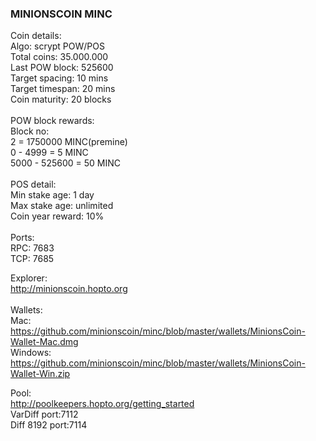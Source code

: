 <h3>MINIONSCOIN MINC</h3>

Coin details:</br>
Algo: scrypt POW/POS</br>
Total coins: 35.000.000</br>
Last POW block: 525600</br>
Target spacing: 10 mins</br>
Target timespan: 20 mins</br>
Coin maturity: 20 blocks</br>
</br>
POW block rewards:</br>
Block no:</br>
2 = 1750000 MINC(premine)</br>
0 - 4999 = 5 MINC</br>
5000 - 525600 = 50 MINC</br>
</br>
POS detail:</br>
Min stake age: 1 day</br>
Max stake age: unlimited</br>
Coin year reward: 10%</br>
</br>
Ports:</br>
RPC: 7683</br>
TCP: 7685</br>

Explorer:</br>
http://minionscoin.hopto.org</br>
</br>
Wallets:</br>
Mac: https://github.com/minionscoin/minc/blob/master/wallets/MinionsCoin-Wallet-Mac.dmg </br>
Windows: https://github.com/minionscoin/minc/blob/master/wallets/MinionsCoin-Wallet-Win.zip </br>

Pool:</br>
http://poolkeepers.hopto.org/getting_started</br>
VarDiff port:7112</br>
Diff 8192 port:7114</br>
